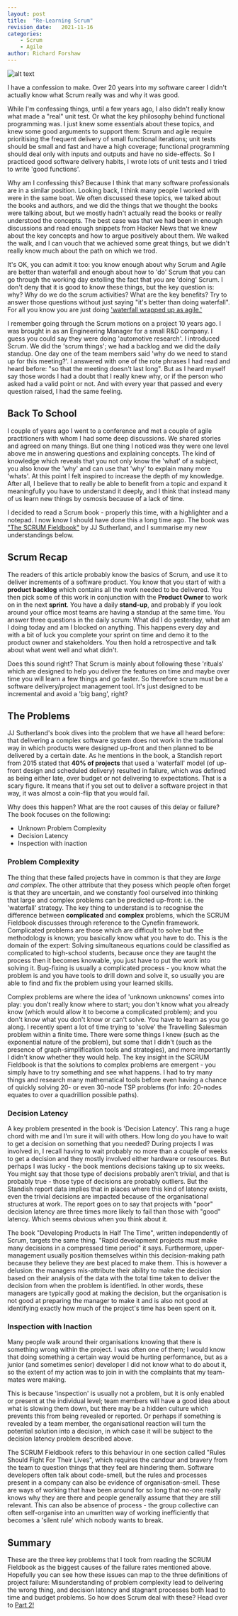 ```yaml
---
layout: post
title:  "Re-Learning Scrum"
revision_date:   2021-11-16
categories:
    - Scrum
    - Agile
author: Richard Forshaw
---
```


![alt text](images/classroom.jpg "Re-Learning Scrum")

I have a confession to make. Over 20 years into my software career I didn't actually know what Scrum really was and why it was good.

While I'm confessing things, until a few years ago, I also didn't really know what made a "real" unit test. Or what the key philosophy behind functional programming was. I just knew some essentials about these topics, and knew some good arguments to support them: Scrum and agile require prioritising the frequent delivery of small functional iterations; unit tests should be small and fast and have a high coverage; functional programming should deal only with inputs and outputs and have no side-effects. So I practiced good software delivery habits, I wrote lots of unit tests and I tried to write 'good functions'.

Why am I confessing this? Because I think that many software professionals are in a similar position. Looking back, I think many people I worked with were in the same boat. We often discussed these topics, we talked about the books and authors, and we did the things that we thought the books were talking about, but we mostly hadn't actually read the books or really understood the concepts. The best case was that we had been in enough discussions and read enough snippets from Hacker News that we knew about the key concepts and how to argue positively about them. We walked the walk, and I can vouch that we achieved some great things, but we didn't really know much about the path on which we trod.

It's OK, you can admit it too: you know enough about why Scrum and Agile are better than waterfall and enough about how to 'do' Scrum that you can go through the working day extolling the fact that you are 'doing' Scrum. I don't deny that it is good to know these things, but the key question is: why? Why do we do the scrum activities? What are the key benefits? Try to answer those questions without just saying "it's better than doing waterfall". For all you know you are just doing ['waterfall wrapped up as agile.'](https://www.mountaingoatsoftware.com/blog/an-iterative-waterfall-isnt-agile)

I remember going through the Scrum motions on a project 10 years ago. I was brought in as an Engineering Manager for a small R&D company. I guess you could say they were doing 'automotive research'. I introduced Scrum. We did the 'scrum things'; we had a backlog and we did the daily standup. One day one of the team members said 'why do we need to stand up for this meeting?'. I answered with one of the rote phrases I had read and heard before: "so that the meeting doesn't last long". But as I heard myself say those words I had a doubt that I really knew why, or if the person who asked had a valid point or not. And with every year that passed and every question raised, I had the same feeling.

## Back To School

I couple of years ago I went to a conference and met a couple of agile practitioners with whom I had some deep discussions. We shared stories and agreed on many things. But one thing I noticed was they were one level above me in answering questions and explaining concepts. The kind of knowledge which reveals that you not only know the 'what' of a subject, you also know the 'why' and can use that 'why' to explain many more 'whats'. At this point I felt inspired to increase the depth of my knowledge. After all, I believe that to really be able to benefit from a topic and expand it meaningfully you have to understand it deeply, and I think that instead many of us learn new things by osmosis because of a lack of time.

I decided to read a Scrum book - properly this time, with a highlighter and a notepad. I now know I should have done this a long time ago. The book was ["The SCRUM Fieldbook"](https://www.goodreads.com/book/show/43582738-the-scrum-fieldbook) by JJ Sutherland, and I summarise my new understandings below.

## Scrum Recap

The readers of this article probably know the basics of Scrum, and use it to deliver increments of a software product. You know that you start of with a **product backlog** which contains all the work needed to be delivered. You then pick some of this work in conjunction with the **Product Owner** to work on in the next **sprint**. You have a daily **stand-up**, and probably if you look around your office most teams are having a standup at the same time. You answer three questions in the daily scrum: What did I do yesterday, what am I doing today and am I blocked on anything. This happens every day and with a bit of luck you complete your sprint on time and demo it to the product owner and stakeholders. You then hold a retrospective and talk about what went well and what didn't.

Does this sound right? That Scrum is mainly about following these 'rituals' which are designed to help you deliver the features on time and maybe over time you will learn a few things and go faster. So therefore scrum must be a software delivery/project management tool. It's just designed to be incremental and avoid a 'big bang', right?


## The Problems

JJ Sutherland's book dives into the problem that we have all heard before: that delivering a complex software system does not work in the traditional way in which products were designed up-front and then planned to be delivered by a certain date. As he mentions in the book, a Standish report from 2015 stated that **40% of projects** that used a 'waterfall' model (of up-front design and scheduled delivery) resulted in failure, which was defined as being either late, over budget or not delivering to expectations. That is a scary figure. It means that if you set out to deliver a software project in that way, it was almost a coin-flip that you would fail.

Why does this happen? What are the root causes of this delay or failure? The book focuses on the following:

 - Unknown Problem Complexity
 - Decision Latency
 - Inspection with inaction

### Problem Complexity

The thing that these failed projects have in common is that they are _large and complex_. The other attribute that they posess which people often forget is that they are uncertain, and we constantly fool ourselved into thinking that large and complex problems can be predicted up-front: i.e. the 'waterfall' strategy. The key thing to understand is to recognise the difference between **complicated** and **complex** problems, which the SCRUM Fieldbook discusses through reference to the Cynefin framework. Complicated problems are those which are difficult to solve but the methodology is known; you basically know what you have to do. This is the domain of the expert: Solving simultaneous equations could be classified as complicated to high-school students, because once they are taught the process then it becomes knowable, you just have to put the work into solving it. Bug-fixing is usually a complicated process - you know what the problem is and you have tools to drill down and solve it, so usually you are able to find and fix the problem using your learned skills.

Complex problems are where the idea of 'unknown unknowns' comes into play: you don't really know where to start; you don't know what you already know (which would allow it to become a complicated problem); and you don't know what you don't know or can't solve. You have to learn as you go along. I recently spent a lot of time trying to 'solve' the Travelling Salesman problem within a finite time. There were some things I knew (such as the exponential nature of the problem), but some that I didn't (such as the presence of graph-simplification tools and strategies), and more importantly I didn't know whether they would help. The key insight in the SCRUM Fieldbook is that the solutions to complex problems are emergent - you simply have to try something and see what happens. I had to try many things and research many mathematical tools before even having a chance of quickly solving 20- or even 30-node TSP problems (for info: 20-nodes equates to over a quadrillion possible paths).

### Decision Latency

A key problem presented in the book is 'Decision Latency'. This rang a huge chord with me and I'm sure it will with others. How long do you have to wait to get a decision on something that you needed? During projects I was involved in, I recall having to wait probably no more than a couple of weeks to get a decision and they mostly involved either hardware or resources. But perhaps I was lucky - the book mentions decisions taking up to six weeks. You might say that those type of decisions probably aren't trivial, and that is probably true - those type of decisions are probably outliers. But the Standish report data implies that in places where this kind of latency exists, even the trivial decisions are impacted because of the organisational structures at work. The report goes on to say that projects with "poor" decision latency are three times more likely to fail than those with "good" latency. Which seems obvious when you think about it.

The book "Developing Products In Half The Time", written independently of Scrum, targets the same thing. "Rapid development projects must make many decisions in a compressed time period" it says. Furthermore, upper-management usually position themselves within this decision-making path because they believe they are best placed to make them. This is however a delusion: the managers mis-attribute their ability to make the decision based on their analysis of the data with the total time taken to deliver the decision from when the problem is identified. In other words, these managers are typically good at making the decision, but the organisation is not good at preparing the manager to make it and is also not good at identifying exactly how much of the project's time has been spent on it.

### Inspection with Inaction

Many people walk around their organisations knowing that there is something wrong within the project. I was often one of them; I would know that doing something a certain way would be hurting performance, but as a junior (and sometimes senior) developer I did not know what to do about it, so the extent of my action was to join in with the complaints that my team-mates were making.

This is because 'inspection' is usually not a problem, but it is only enabled or present at the individual level; team members will have a good idea about what is slowing them down, but there may be a hidden culture which prevents this from being revealed or reported. Or perhaps if something is revealed by a team member, the organisational reaction will turn the potential solution into a decision, in which case it will be subject to the decision latency problem described above.

The SCRUM Fieldbook refers to this behaviour in one section called "Rules Should Fight For Their Lives", which requires the candour and bravery from the team to question things that they feel are hindering them. Software developers often talk about code-smell, but the rules and processes present in a company can also be evidence of organisation-smell. These are ways of working that have been around for so long that no-one really knows why they are there and people generally assume that they are still relevant. This can also be absence of process - the group collective can often self-organise into an unwritten way of working inefficiently that becomes a 'silent rule' which nobody wants to break.

## Summary

These are the three key problems that I took from reading the SCRUM Fieldbook as the biggest causes of the failure rates mentioned above. Hopefully you can see how these issues can map to the three definitions of project failure: Misunderstanding of problem complexity lead to delivering the wrong thing, and decision latency and stagnant processes both lead to time and budget problems. So how does Scrum deal with these? Head over to [Part 2!](../2021-11-21-understanding-scrum-part-2)


